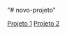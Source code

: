"# novo-projeto" 

<a href="https://gabrieel-marques-do-nascimento.github.io/novo-projeto/portifolio/index.html">Projeto 1</a>
<a href="https://gabrieel-marques-do-nascimento.github.io/novo-projeto/desig/Jornal impresso.html">Projeto 2</a>



